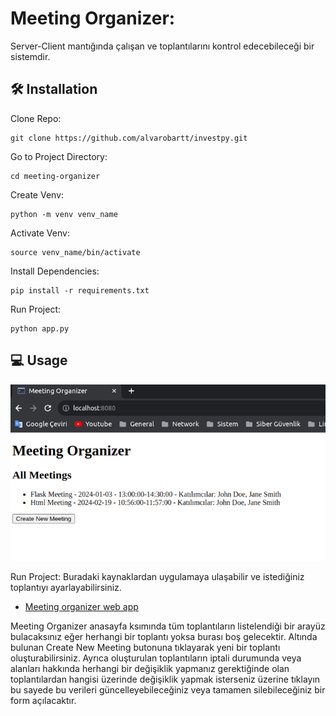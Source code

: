 # Meeting Organizer:

Server-Client mantığında çalışan ve toplantılarını kontrol edecebileceği bir sistemdir.

## :hammer_and_wrench: Installation

Clone Repo:

```
git clone https://github.com/alvarobartt/investpy.git
```

Go to Project Directory:

```
cd meeting-organizer
```

Create Venv:

```
python -m venv venv_name
```

Activate Venv:

```
source venv_name/bin/activate
```

Install Dependencies:

```
pip install -r requirements.txt
```

Run Project:

```
python app.py
```

## :computer: Usage

![alt text](image.png)

Run Project:
Buradaki kaynaklardan uygulamaya ulaşabilir ve istediğiniz toplantıyı ayarlayabilirsiniz.

- [Meeting organizer web app](http://localhost:8080)

Meeting Organizer anasayfa ksımında tüm toplantıların listelendiği bir arayüz bulacaksınız eğer herhangi bir toplantı yoksa burası boş gelecektir. Altında bulunan Create New Meeting butonuna tıklayarak yeni bir toplantı oluşturabilirsiniz. Ayrıca oluşturulan toplantıların iptali durumunda veya alanları hakkında herhangi bir değişiklik yapmanız gerektiğinde olan toplantılardan hangisi üzerinde değişiklik yapmak isterseniz üzerine tıklayın bu sayede bu verileri güncelleyebileceğiniz veya tamamen silebileceğiniz bir form açılacaktır.

